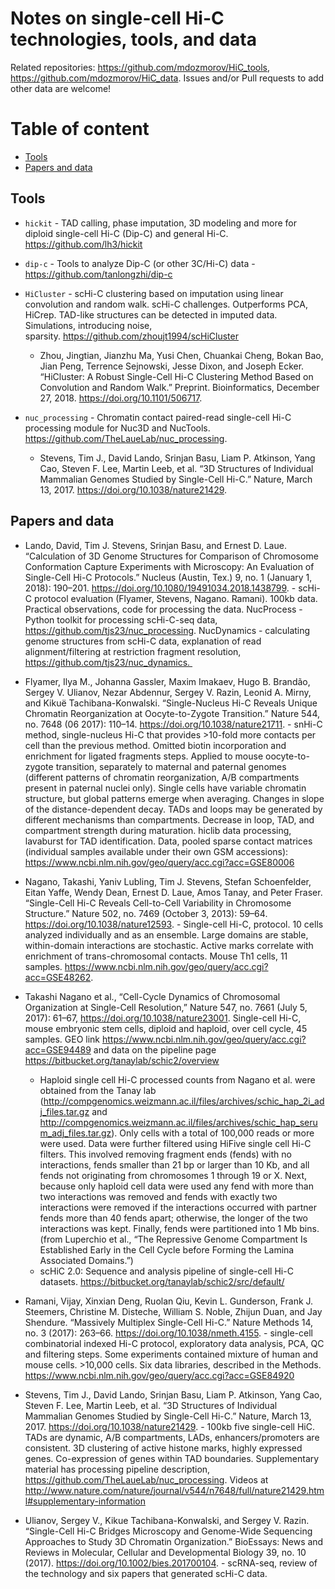 # Notes on single-cell Hi-C technologies, tools, and data

Related repositories: https://github.com/mdozmorov/HiC_tools, https://github.com/mdozmorov/HiC_data. Issues and/or Pull requests to add other data are welcome!

# Table of content

* [Tools](#tools)
* [Papers and data](#papers-and-data)

## Tools

- `hickit` - TAD calling, phase imputation, 3D modeling and more for diploid single-cell Hi-C (Dip-C) and general Hi-C. https://github.com/lh3/hickit

- `dip-c` - Tools to analyze Dip-C (or other 3C/Hi-C) data - https://github.com/tanlongzhi/dip-c

- `HiCluster` - scHi-C clustering based on imputation using linear convolution and random walk. scHi-C challenges. Outperforms PCA, HiCrep. TAD-like structures can be detected in imputed data. Simulations, introducing noise, sparsity. https://github.com/zhoujt1994/scHiCluster
    - Zhou, Jingtian, Jianzhu Ma, Yusi Chen, Chuankai Cheng, Bokan Bao, Jian Peng, Terrence Sejnowski, Jesse Dixon, and Joseph Ecker. “HiCluster: A Robust Single-Cell Hi-C Clustering Method Based on Convolution and Random Walk.” Preprint. Bioinformatics, December 27, 2018. https://doi.org/10.1101/506717.

- `nuc_processing` - Chromatin contact paired-read single-cell Hi-C processing module for Nuc3D and NucTools. https://github.com/TheLaueLab/nuc_processing.
    - Stevens, Tim J., David Lando, Srinjan Basu, Liam P. Atkinson, Yang Cao, Steven F. Lee, Martin Leeb, et al. “3D Structures of Individual Mammalian Genomes Studied by Single-Cell Hi-C.” Nature, March 13, 2017. https://doi.org/10.1038/nature21429.

## Papers and data

- Lando, David, Tim J. Stevens, Srinjan Basu, and Ernest D. Laue. “Calculation of 3D Genome Structures for Comparison of Chromosome Conformation Capture Experiments with Microscopy: An Evaluation of Single-Cell Hi-C Protocols.” Nucleus (Austin, Tex.) 9, no. 1 (January 1, 2018): 190–201. https://doi.org/10.1080/19491034.2018.1438799. - scHi-C protocol evaluation (Flyamer, Stevens, Nagano. Ramani). 100kb data. Practical observations, code for processing the data. NucProcess - Python toolkit for processing scHi-C-seq data, https://github.com/tjs23/nuc_processing. NucDynamics - calculating genome structures from scHi-C data, explanation of read alignment/filtering at restriction fragment resolution, https://github.com/tjs23/nuc_dynamics. 

- Flyamer, Ilya M., Johanna Gassler, Maxim Imakaev, Hugo B. Brandão, Sergey V. Ulianov, Nezar Abdennur, Sergey V. Razin, Leonid A. Mirny, and Kikuë Tachibana-Konwalski. “Single-Nucleus Hi-C Reveals Unique Chromatin Reorganization at Oocyte-to-Zygote Transition.” Nature 544, no. 7648 (06 2017): 110–14. https://doi.org/10.1038/nature21711. - snHi-C method, single-nucleus Hi-C that provides >10-fold more contacts per cell than the previous method. Omitted biotin incorporation and enrichment for ligated fragments steps. Applied to mouse oocyte-to-zygote transition, separately to maternal and paternal genomes (different patterns of chromatin reorganization, A/B compartments present in paternal nuclei only). Single cells have variable chromatin structure, but global patterns emerge when averaging. Changes in slope of the distance-dependent decay. TADs and loops may be generated by different mechanisms than compartments. Decrease in loop, TAD, and compartment strength during maturation. hiclib data processing, lavaburst for TAD identification. Data, pooled sparse contact matrices (individual samples available under their own GSM accessions): https://www.ncbi.nlm.nih.gov/geo/query/acc.cgi?acc=GSE80006

- Nagano, Takashi, Yaniv Lubling, Tim J. Stevens, Stefan Schoenfelder, Eitan Yaffe, Wendy Dean, Ernest D. Laue, Amos Tanay, and Peter Fraser. “Single-Cell Hi-C Reveals Cell-to-Cell Variability in Chromosome Structure.” Nature 502, no. 7469 (October 3, 2013): 59–64. https://doi.org/10.1038/nature12593. - Single-cell Hi-C, protocol. 10 cells analyzed individually and as an ensemble. Large domains are stable, within-domain interactions are stochastic. Active marks correlate with enrichment of trans-chromosomal contacts. Mouse Th1 cells, 11 samples. https://www.ncbi.nlm.nih.gov/geo/query/acc.cgi?acc=GSE48262. 

- Takashi Nagano et al., “Cell-Cycle Dynamics of Chromosomal Organization at Single-Cell Resolution,” Nature 547, no. 7661 (July 5, 2017): 61–67, https://doi.org/10.1038/nature23001. Single-cell Hi-C, mouse embryonic stem cells, diploid and haploid, over cell cycle, 45 samples. GEO link https://www.ncbi.nlm.nih.gov/geo/query/acc.cgi?acc=GSE94489 and data on the pipeline page https://bitbucket.org/tanaylab/schic2/overview
    - Haploid single cell Hi-C processed counts from Nagano et al. were obtained from the Tanay lab (http://compgenomics.weizmann.ac.il/files/archives/schic_hap_2i_adj_files.tar.gz and http://compgenomics.weizmann.ac.il/files/archives/schic_hap_serum_adj_files.tar.gz). Only cells with a total of 100,000 reads or more were used. Data were further filtered using HiFive single cell Hi-C filters. This involved removing fragment ends (fends) with no interactions, fends smaller than 21 bp or larger than 10 Kb, and all fends not originating from chromosomes 1 through 19 or X. Next, because only haploid cell data were used any fend with more than two interactions was removed and fends with exactly two interactions were removed if the interactions occurred with partner fends more than 40 fends apart; otherwise, the longer of the two interactions was kept. Finally, fends were partitioned into 1 Mb bins. (from Luperchio et al., “The Repressive Genome Compartment Is Established Early in the Cell Cycle before Forming the Lamina Associated Domains.”)
    - scHiC 2.0: Sequence and analysis pipeline of single-cell Hi-C datasets. https://bitbucket.org/tanaylab/schic2/src/default/

- Ramani, Vijay, Xinxian Deng, Ruolan Qiu, Kevin L. Gunderson, Frank J. Steemers, Christine M. Disteche, William S. Noble, Zhijun Duan, and Jay Shendure. “Massively Multiplex Single-Cell Hi-C.” Nature Methods 14, no. 3 (2017): 263–66. https://doi.org/10.1038/nmeth.4155. - single-cell combinatorial indexed Hi-C protocol, exploratory data analysis, PCA, QC and filtering steps. Some experiments contained mixture of human and mouse cells. >10,000 cells. Six data libraries, described in the Methods. https://www.ncbi.nlm.nih.gov/geo/query/acc.cgi?acc=GSE84920

- Stevens, Tim J., David Lando, Srinjan Basu, Liam P. Atkinson, Yang Cao, Steven F. Lee, Martin Leeb, et al. “3D Structures of Individual Mammalian Genomes Studied by Single-Cell Hi-C.” Nature, March 13, 2017. https://doi.org/10.1038/nature21429. - 100kb five single-cell HiC. TADs are dynamic, A/B compartments, LADs, enhancers/promoters are consistent. 3D clustering of active histone marks, highly expressed genes. Co-expression of genes within TAD boundaries. Supplementary material has processing pipeline description, https://github.com/TheLaueLab/nuc_processing. Videos at http://www.nature.com/nature/journal/v544/n7648/full/nature21429.html#supplementary-information

- Ulianov, Sergey V., Kikue Tachibana-Konwalski, and Sergey V. Razin. “Single-Cell Hi-C Bridges Microscopy and Genome-Wide Sequencing Approaches to Study 3D Chromatin Organization.” BioEssays: News and Reviews in Molecular, Cellular and Developmental Biology 39, no. 10 (2017). https://doi.org/10.1002/bies.201700104. - scRNA-seq, review of the technology and six papers that generated scHi-C data.


